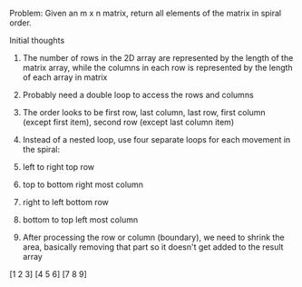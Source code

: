 Problem:
Given an m x n matrix, return all elements of the matrix in spiral order.

Initial thoughts
1. The number of rows in the 2D array are represented by the length of the matrix array, while the columns in each row is represented by the length of each array in matrix
2. Probably need a double loop to access the rows and columns
3. The order looks to be first row, last column, last row, first column (except first item), second row (except last column item)

1. Instead of a nested loop, use four separate loops for each movement in the spiral:
  1. left to right top row
  2. top to bottom right most column
  3. right to left bottom row
  4. bottom to top left most column
2. After processing the row or column (boundary), we need to shrink the area, basically removing that part so it doesn't get added to the result array

[1  2  3]
[4  5  6]
[7  8  9]
